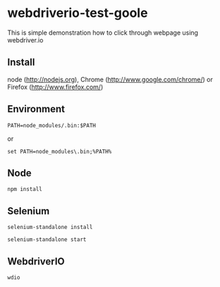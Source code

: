 # webdriverio-test-goole

This is simple demonstration how to click through webpage using webdriver.io

## Install

node (http://nodejs.org), Chrome (http://www.google.com/chrome/) or Firefox (http://www.firefox.com/)

## Environment

```
PATH=node_modules/.bin:$PATH
```

or

```
set PATH=node_modules\.bin;%PATH%
```

## Node

```
npm install
```

## Selenium

```
selenium-standalone install

selenium-standalone start
```

## WebdriverIO

```
wdio
```
